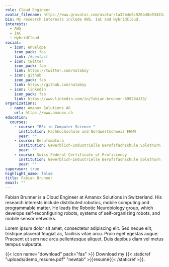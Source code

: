 ```yaml
---
role: Cloud Engineer
avatar_filename: https://www.gravatar.com/avatar/1a32b4e8c526b48a93433a6ff692d809
bio: My research interests include AWS, IaC and HybridCloud.
interests:
  - AWS
  - IaC
  - HybridCloud
social:
  - icon: envelope
    icon_pack: fas
    link: /#contact
  - icon: twitter
    icon_pack: fab
    link: https://twitter.com/nutaboy
  - icon: github
    icon_pack: fab
    link: https://github.com/nutaboy
  - icon: linkedin
    icon_pack: fab
    link: https://www.linkedin.com/in/fabian-brunner-699284133/
organizations:
  - name: Amanox Solutions AG
    url: https://www.amanox.ch
education:
  courses:
    - course: "BSc in Computer Science "
      institution: Fachhochschule und Nordwestschweiz FHNW
      year: ""
    - course: Berufsmatura
      institution: Gewerblich-Industrielle Berufsfachschule Solothurn
      year: ""
    - course: Swiss Federal Certificate of Proficiency
      institution: Gewerblich-Industrielle Berufsfachschule Solothurn
      year: ""
superuser: true
highlight_name: false
title: Fabian Brunner
email: ""
---
```

Fabian Brunner is a Cloud Engineer at Amanox Solutions in Switzerland. His research interests include distributed robotics, mobile computing and programmable matter. He leads the Robotic Neurobiology group, which develops self-reconfiguring robots, systems of self-organizing robots, and mobile sensor networks.

Lorem ipsum dolor sit amet, consectetur adipiscing elit. Sed neque elit, tristique placerat feugiat ac, facilisis vitae arcu. Proin eget egestas augue. Praesent ut sem nec arcu pellentesque aliquet. Duis dapibus diam vel metus tempus vulputate.

{{< icon name="download" pack="fas" >}} Download my {{< staticref "uploads/demo_resume.pdf" "newtab" >}}resumé{{< /staticref >}}.